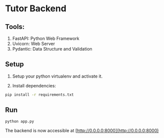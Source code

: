# Tutor Backend

## Tools:

1. FastAPI: Python Web Framework
2. Uvicorn: Web Server
3. Pydantic: Data Structure and Validation

## Setup

1. Setup your python virtualenv and activate it.

2. Install dependencies:

```sh
pip install -r requirements.txt
```

## Run

```sh
python app.py
```

The backend is now accessible at [http://0.0.0.0:8000](http://0.0.0.0:8000)
